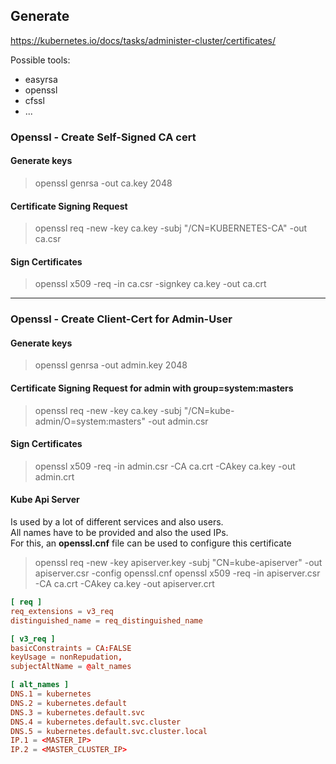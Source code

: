 ## Generate
https://kubernetes.io/docs/tasks/administer-cluster/certificates/

Possible tools:
- easyrsa
- openssl
- cfssl
- ...

### Openssl - Create Self-Signed CA cert 
#### Generate keys
> openssl genrsa -out ca.key 2048
#### Certificate Signing Request
> openssl req -new -key ca.key -subj "/CN=KUBERNETES-CA" -out ca.csr
#### Sign Certificates
> openssl x509 -req -in ca.csr -signkey ca.key -out ca.crt
---
### Openssl - Create Client-Cert for Admin-User
#### Generate keys
> openssl genrsa -out admin.key 2048
#### Certificate Signing Request for admin with group=system:masters
> openssl req -new -key ca.key -subj "/CN=kube-admin/O=system:masters" -out admin.csr
#### Sign Certificates
> openssl x509 -req -in admin.csr -CA ca.crt -CAkey ca.key -out admin.crt

#### Kube Api Server
Is used by a lot of different services and also users.</br>
All names have to be provided and also the used IPs.</br>
For this, an <b>openssl.cnf</b> file can be used to configure this certificate

> openssl req -new -key apiserver.key -subj "CN=kube-apiserver" -out apiserver.csr -config openssl.cnf
> openssl x509 -req -in apiserver.csr -CA ca.crt -CAkey ca.key -out apiserver.crt

```openssl.cnf
[ req ]
req_extensions = v3_req
distinguished_name = req_distinguished_name

[ v3_req ]
basicConstraints = CA:FALSE
keyUsage = nonRepudation,
subjectAltName = @alt_names

[ alt_names ]
DNS.1 = kubernetes
DNS.2 = kubernetes.default
DNS.3 = kubernetes.default.svc
DNS.4 = kubernetes.default.svc.cluster
DNS.5 = kubernetes.default.svc.cluster.local
IP.1 = <MASTER_IP>
IP.2 = <MASTER_CLUSTER_IP>
```